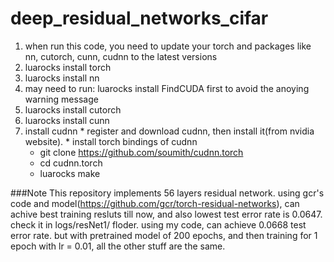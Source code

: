 # deep_residual_networks_cifar

1. when run this code, you need to update your torch and packages like nn, cutorch, cunn, cudnn to the latest versions
  1. luarocks install torch 
  2. luarocks install nn
  3. may need to run: luarocks install FindCUDA first to avoid the anoying warning message  
  4. luarocks install cutorch 
  5. luarocks install cunn 
  6. install cudnn
    * register and download cudnn, then install it(from nvidia website).
    * install torch bindings of cudnn
      * git clone https://github.com/soumith/cudnn.torch
      * cd cudnn.torch 
      * luarocks make 

###Note
This repository implements 56 layers residual network.
using gcr's code and model(https://github.com/gcr/torch-residual-networks), can achive best training resluts till now, and also lowest test error rate is 
0.0647. check it in logs/resNet1/  floder. 
using my code, can achieve 0.0668 test error rate.  but with pretrained model of 200 epochs, and then training for 1 epoch with lr = 0.01, all the other stuff are the same. 
